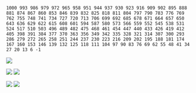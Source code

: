 ```
1000 993 986 979 972 965 958 951 944 937 930 923 916 909 902 895 888 881 874 867 860 853 846 839 832 825 818 811 804 797 790 783 776 769 762 755 748 741 734 727 720 713 706 699 692 685 678 671 664 657 650 643 636 629 622 615 608 601 594 587 580 573 566 559 552 545 538 531 524 517 510 503 496 489 482 475 468 461 454 447 440 433 426 419 412 405 398 391 384 377 370 363 356 349 342 335 328 321 314 307 300 293 286 279 272 265 258 251 244 237 230 223 216 209 202 195 188 181 174 167 160 153 146 139 132 125 118 111 104 97 90 83 76 69 62 55 48 41 34 27 20 13 6 -1
```

![](https://github-profile-summary-cards.vercel.app/api/cards/profile-details?username=willentretenmert&theme=solarized_dark)

![](https://github-profile-summary-cards.vercel.app/api/cards/most-commit-language?username=willentretenmert&theme=solarized_dark)
![](https://github-profile-summary-cards.vercel.app/api/cards/repos-per-language?username=willentretenmert&theme=solarized_dark)

![](https://github-profile-summary-cards.vercel.app/api/cards/stats?username=willentretenmert&theme=solarized_dark)
![](https://github-profile-summary-cards.vercel.app/api/cards/productive-time?username=willentretenmert&theme=solarized_dark)
